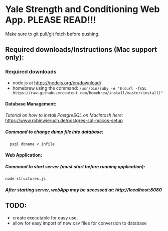 # Yale Strength and Conditioning Web App. PLEASE READ!!!

Make sure to git pull/git fetch before pushing.

## Required downloads/Instructions (Mac support only):

### Required downloads
- node.js at https://nodejs.org/en/download/
- homebrew using the command: `/usr/bin/ruby -e "$(curl -fsSL https://raw.githubusercontent.com/Homebrew/install/master/install)"`
 

    
#### Database Management:
*Tutorial on how to install PostgreSQL on Macintosh here:*
  https://www.robinwieruch.de/postgres-sql-macos-setup
 
##### Command to change dump file into database:
```
  psql dbname < infile
```

#### Web Application:

##### Command to start server (must start before running application): 
```
node structures.js
``` 

##### After starting server, webApp may be accessed at: http://localhost:8080


## TODO:
- create executable for easy use.
- allow for easy import of new csv files for conversion to database
